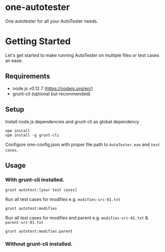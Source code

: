 # one-autotester
One autotester for all your AutoTester needs.

# Getting Started

Let's get started to make running AutoTester on multiple files or test cases an ease.

## Requirements

- node.js v0.12.7 (https://nodejs.org/en/)
- grunt-cli (optional but recommended)

## Setup

Install node.js dependencies and grunt-cli as global dependency
```shell
npm install
npm install -g grunt-cli
```
Configure one-config.json with proper file path to `AutoTester.exe` and `test cases`.

## Usage

### With grunt-cli installed.
```shell
grunt autotest:[your test cases]
```

Run all test cases for modifies e.g. `modifies-src-01.txt`
```shell
grunt autotest:modifies
```

Run all test cases for modifies and parent e.g. `modifies-src-01.txt` & `parent-src-01.txt`
```shell
grunt autotest:modifies:parent
```

### Without grunt-cli installed.
